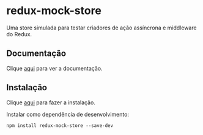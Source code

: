 # redux-mock-store

Uma store simulada para testar criadores de ação assíncrona e middleware do Redux.

## Documentação

Clique [aqui](https://github.com/dmitry-zaets/redux-mock-store) para ver a documentação.

## Instalação

Clique [aqui](https://www.npmjs.com/package/redux-mock-store) para fazer a instalação.

Instalar como dependência de desenvolvimento:

```
npm install redux-mock-store --save-dev
```